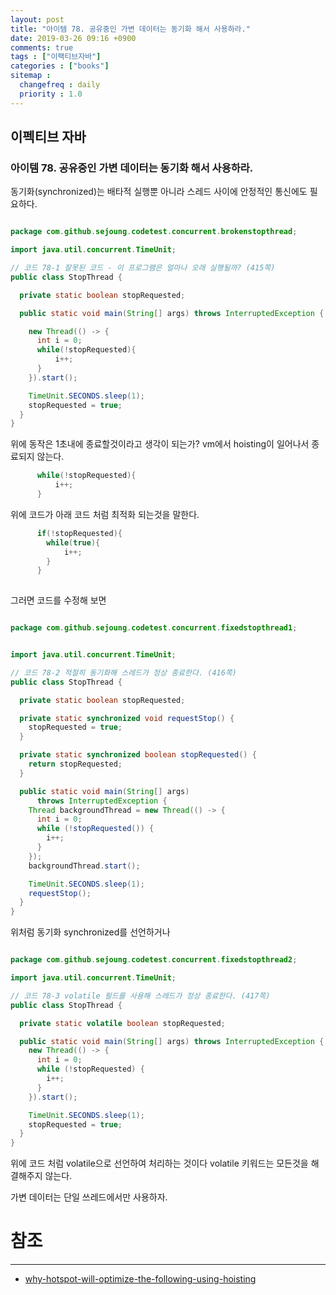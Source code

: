 ```yaml
---
layout: post
title: "아이템 78. 공유중인 가변 데이터는 동기화 해서 사용하라."
date: 2019-03-26 09:16 +0900
comments: true
tags : ["이팩티브자바"]
categories : ["books"]
sitemap :
  changefreq : daily
  priority : 1.0
---
```

## 이펙티브 자바

### 아이템 78. 공유중인 가변 데이터는 동기화 해서 사용하라.

동기화(synchronized)는 배타적 실행뿐 아니라 스레드 사이에 안정적인 통신에도 필요하다.


```java

package com.github.sejoung.codetest.concurrent.brokenstopthread;

import java.util.concurrent.TimeUnit;

// 코드 78-1 잘못된 코드 - 이 프로그램은 얼마나 오래 실행될까? (415쪽)
public class StopThread {

  private static boolean stopRequested;

  public static void main(String[] args) throws InterruptedException {

    new Thread(() -> {
      int i = 0;
      while(!stopRequested){
          i++;
      }
    }).start();

    TimeUnit.SECONDS.sleep(1);
    stopRequested = true;
  }
}


```

위에 동작은 1초내에 종료할것이라고 생각이 되는가? vm에서 hoisting이 일어나서 종료되지 않는다.

```java
      while(!stopRequested){
          i++;
      }

```

위에 코드가 아래 코드 처럼 최적화 되는것을 말한다.

```java
      if(!stopRequested){
        while(true){
            i++;
        }
      }
      

```

그러면 코드를 수정해 보면

```java

package com.github.sejoung.codetest.concurrent.fixedstopthread1;


import java.util.concurrent.TimeUnit;

// 코드 78-2 적절히 동기화해 스레드가 정상 종료한다. (416쪽)
public class StopThread {

  private static boolean stopRequested;

  private static synchronized void requestStop() {
    stopRequested = true;
  }

  private static synchronized boolean stopRequested() {
    return stopRequested;
  }

  public static void main(String[] args)
      throws InterruptedException {
    Thread backgroundThread = new Thread(() -> {
      int i = 0;
      while (!stopRequested()) {
        i++;
      }
    });
    backgroundThread.start();

    TimeUnit.SECONDS.sleep(1);
    requestStop();
  }
}

```

위처럼 동기화 synchronized를 선언하거나

```java

package com.github.sejoung.codetest.concurrent.fixedstopthread2;

import java.util.concurrent.TimeUnit;

// 코드 78-3 volatile 필드를 사용해 스레드가 정상 종료한다. (417쪽)
public class StopThread {

  private static volatile boolean stopRequested;

  public static void main(String[] args) throws InterruptedException {
    new Thread(() -> {
      int i = 0;
      while (!stopRequested) {
        i++;
      }
    }).start();

    TimeUnit.SECONDS.sleep(1);
    stopRequested = true;
  }
}


```

위에 코드 처럼 volatile으로 선언하여 처리하는 것이다 volatile 키워드는 모든것을 해결해주지 않는다.

가변 데이터는 단일 쓰레드에서만 사용하자.


# 참조
-----
* [why-hotspot-will-optimize-the-following-using-hoisting](https://stackoverflow.com/questions/9338180/why-hotspot-will-optimize-the-following-using-hoisting)


